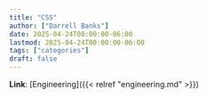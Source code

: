 ```yaml
---
title: "CSS"
author: ["Darrell Banks"]
date: 2025-04-24T00:00:00-06:00
lastmod: 2025-04-24T00:00:00-06:00
tags: ["categories"]
draft: false
---
```


**Link**: [Engineering]({{< relref "engineering.md" >}})
